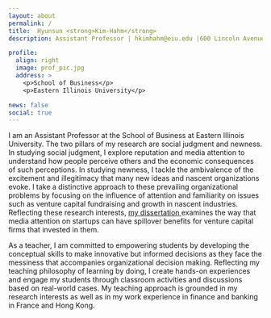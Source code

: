 ```yaml
---
layout: about
permalink: /
title:  Hyunsun <strong>Kim-Hahm</strong> 
description: Assistant Professor | hkimhahm@eiu.edu |600 Lincoln Avenue, Charleston, IL  61920

profile:
  align: right
  image: prof_pic.jpg
  address: >
    <p>School of Business</p>
    <p>Eastern Illinois University</p>

news: false
social: true
---
```


I am an Assistant Professor at the School of Business at Eastern Illinois University. The two pillars of my research are social judgment and newness. In studying social judgment, I explore reputation and media attention to understand how people perceive others and the economic consequences of such perceptions. In studying newness, I tackle the ambivalence of the excitement and illegitimacy that many new ideas and nascent organizations evoke. I take a distinctive approach to these prevailing organizational problems by focusing on the influence of attention and familiarity on issues such as venture capital fundraising and growth in nascent industries. Reflecting these research interests, <a href="/research/"> my dissertation </a> examines the way that media attention on startups can have spillover benefits for venture capital firms that invested in them. 

As a teacher, I am committed to empowering students by developing the conceptual skills to make innovative but informed decisions as they face the messiness that accompanies organizational decision making. Reflecting my teaching philosophy of learning by doing, I create hands-on experiences and engage my students through classroom activities and discussions based on real-world cases. My teaching approach is grounded in my research interests as well as in my work experience in finance and banking in France and Hong Kong.
